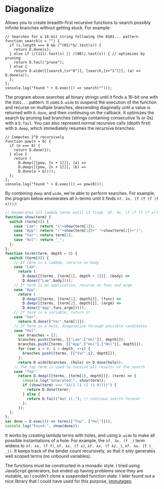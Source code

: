 Diagonalize
===========

Allows you to create breadth-first recursive functions to search possibly
infinite branches without getting stuck. For example:

```
// Searches for a 16-bit string following the 0101... pattern
function search(s = "") { 
  if (s.length === 8 && /^(01)*$/.test(s)) {
    return D.done(s);
  } else if (/(11)/.test(s) || /(00)/.test(s)) { // optimizes by pruning
    return D.fail("prune");
  } else {
    return D.wide([[search,[s+"0"]], [search,[s+"1"]]], (a) => D.done(a));
  };
};
console.log("found " + D.exec(() => search("")));
```

The program above searches all binary strings until it finds a 16-bit one with
the `0101...` pattern. It uses `D.wide` to suspend the execution of the function
and recurse on multiple branches, descending diagonally until a value is
returned with `D.done`, and then continuing on the callback. It optimizes the
search by pruning bad branches (strings containing consecutive 1s or 0s) with a
`D.fail`. You can also represent normal recursive calls (depth first) with
`D.deep`, which immediately resumes the recursive branches:

```
// Computes 2^8 recursively
function pow(n = 0) { 
  if (n === 8) {
    return D.done(1);
  } else {
    return (
      D.deep([[pow, [n + 1]]], (a) => 
      D.deep([[pow, [n + 1]]], (b) => 
      D.done(a + b))));
  };
};
console.log("found " + D.exec(() => pow(0)));
```

By combining `deep` and `wide`, we're able to perform searches. For example, the
program below enumerates all λ-terms until it finds `λf. λx. (f (f (f (f x))))`:

```javascript
// Enumerates all lambda terms until it finds `λf. λx. (f (f (f (f x))))`
function show(term) {
  switch (term[0]) {
    case "Lam": return "λ"+show(term[1]);
    case "App": return "("+show(term[1])+" "+show(term[2])+")";
    case "Var": return term[1];
    case "Hol": return "_";
  };
};
function terms(term, depth = 0) {
  switch (term[0]) {
    // If term is a lambda, recurse on body
    case "Lam":
      return (
        D.deep([[terms, [term[1], depth + 1]]], (body) =>
        D.done(["Lam",body])));
    // If term is an application, recurse on func and argm
    case "App":
      return (
        D.deep([[terms, [term[1], depth]]], (func) =>
        D.deep([[terms, [term[2], depth]]], (argm) =>
        D.done(["App",func,argm]))));
    // If term is a variable, return it
    case "Var":
      return D.done(["Var",term[1]]);
    // If term is a hole, diagonalize through possible candidates  
    case "Hol":
      var branches = [];
      branches.push([terms, [["Lam",["Hol"]], depth]]);
      branches.push([terms, [["App",["Hol"],["Hol"]], depth]]);
      for (var i = 0; i < depth; ++i) {
        branches.push([terms, [["Var",i], depth]]);
      };
      return D.wide(branches, (hole) => D.done(hole));
    // The top term is used to receive all results of the search
    case "Top":
      return D.deep([[terms, [term[1], depth]]], (term) => {
        console.log("Generated:", show(term));
        if (show(term) === "λλ(1 (1 (1 (1 0))))") {
          return D.done(term);
        } else {
          return D.fail("Not it."); // continue search forever
        };
      });
  };
};
var done = D.exec(() => terms(["Top", ["Hol"]]));
console.log("Found:", show(done));

```

It works by creating lambda terms with holes, and using `D.wide` to make all
possible instantiations of a hole. For example, the `λf. λx. (f _)` term widens
to `λf. λx. (f f)`, `λf. λx. (f x)`, `λf. λx. (f λz._)`, `λf. λx. (f (_ _))`. It
keeps track of the binder count recursively, so that it only generates well
scoped terms (no unbound variables).


The functions must be constructed in a monadic style. I tried using JavaScript
generators, but ended up having problems since they are mutable, so I couldn't
clone a suspended function state. I later found out a nice library that I could
have used for this purpose, [immutagen](https://github.com/pelotom/immutagen).
